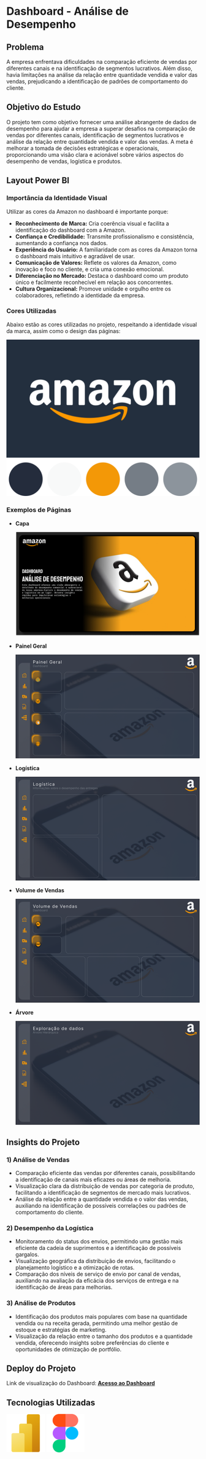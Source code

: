 # Dashboard - Análise de Desempenho

## Problema

A empresa enfrentava dificuldades na comparação eficiente de vendas por diferentes canais e na identificação de segmentos lucrativos. Além disso, havia limitações na análise da relação entre quantidade vendida e valor das vendas, prejudicando a identificação de padrões de comportamento do cliente.

## Objetivo do Estudo

O projeto tem como objetivo fornecer uma análise abrangente de dados de desempenho para ajudar a empresa a superar desafios na comparação de vendas por diferentes canais, identificação de segmentos lucrativos e análise da relação entre quantidade vendida e valor das vendas. A meta é melhorar a tomada de decisões estratégicas e operacionais, proporcionando uma visão clara e acionável sobre vários aspectos do desempenho de vendas, logística e produtos.

## Layout Power BI

### Importância da Identidade Visual

Utilizar as cores da Amazon no dashboard é importante porque:

- **Reconhecimento de Marca:** Cria coerência visual e facilita a identificação do dashboard com a Amazon.
- **Confiança e Credibilidade:** Transmite profissionalismo e consistência, aumentando a confiança nos dados.
- **Experiência do Usuário:** A familiaridade com as cores da Amazon torna o dashboard mais intuitivo e agradável de usar.
- **Comunicação de Valores:** Reflete os valores da Amazon, como inovação e foco no cliente, e cria uma conexão emocional.
- **Diferenciação no Mercado:** Destaca o dashboard como um produto único e facilmente reconhecível em relação aos concorrentes.
- **Cultura Organizacional:** Promove unidade e orgulho entre os colaboradores, refletindo a identidade da empresa.

### Cores Utilizadas

Abaixo estão as cores utilizadas no projeto, respeitando a identidade visual da marca, assim como o design das páginas:

![Paleta de Cores](<Imagens/Paleta de Cores.png>)

### Exemplos de Páginas

- **Capa**
  
  ![Texto alternativo](Imagens/Capa.png)

- **Painel Geral**
  
  ![Painel Geral](<Imagens/Painel Geral.png>)

- **Logística**
  
  ![Logística](Imagens/Logística.png)

- **Volume de Vendas**
  
  ![Volume de Vendas](Imagens/Volume_Vendas.png)

- **Árvore**
  
  ![Árvore](Imagens/Árvore.png)

## Insights do Projeto

### 1) Análise de Vendas

- Comparação eficiente das vendas por diferentes canais, possibilitando a identificação de canais mais eficazes ou áreas de melhoria.
- Visualização clara da distribuição de vendas por categoria de produto, facilitando a identificação de segmentos de mercado mais lucrativos.
- Análise da relação entre a quantidade vendida e o valor das vendas, auxiliando na identificação de possíveis correlações ou padrões de comportamento do cliente.

### 2) Desempenho da Logística

- Monitoramento do status dos envios, permitindo uma gestão mais eficiente da cadeia de suprimentos e a identificação de possíveis gargalos.
- Visualização geográfica da distribuição de envios, facilitando o planejamento logístico e a otimização de rotas.
- Comparação dos níveis de serviço de envio por canal de vendas, auxiliando na avaliação da eficácia dos serviços de entrega e na identificação de áreas para melhorias.

### 3) Análise de Produtos

- Identificação dos produtos mais populares com base na quantidade vendida ou na receita gerada, permitindo uma melhor gestão de estoque e estratégias de marketing.
- Visualização da relação entre o tamanho dos produtos e a quantidade vendida, oferecendo insights sobre preferências do cliente e oportunidades de otimização de portfólio.

## Deploy do Projeto

Link de visualização do Dashboard: **[Acesso ao Dashboard](https://app.powerbi.com/view?r=eyJrIjoiZDdiZTU3ZDEtNDI2YS00NDY1LTg0MWItMzA3Mzc4OWQxN2IyIiwidCI6IjE0Y2JkNWE3LWVjOTQtNDZiYS1iMzE0LWNjMGZjOTcyYTE2MSIsImMiOjh9)**

## Tecnologias Utilizadas

<img src="Imagens/PowerBI.png" alt="PowerBI" width="100"/>
<img src="Imagens/Figma.png" alt="Figma" width="100"/>